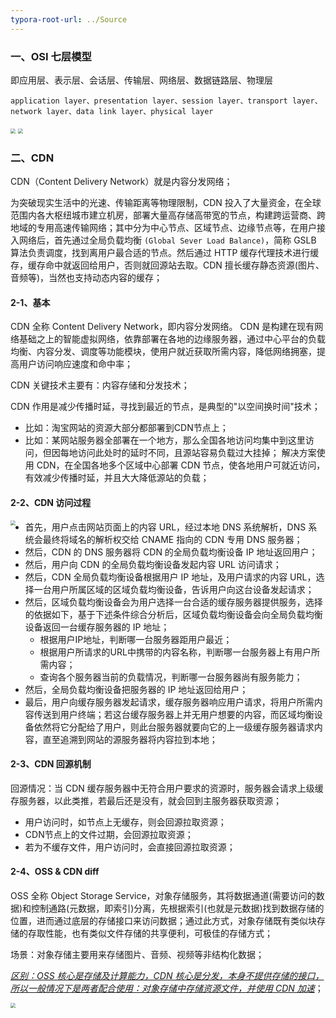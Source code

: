```yaml
---
typora-root-url: ../Source
---
```




### 一、OSI 七层模型

即应用层、表示层、会话层、传输层、网络层、数据链路层、物理层

```
application layer、presentation layer、session layer、transport layer、network layer、data link layer、physical layer
```



<img src="/Image/NetWork/index/17.png" style="zoom:50%;" />

<img src="/Image/NetWork/index/18.png" style="zoom:50%;" />





### 二、CDN

CDN（Content Delivery Network）就是内容分发网络；

为突破现实生活中的光速、传输距离等物理限制，CDN 投入了大量资金，在全球范围内各大枢纽城市建立机房，部署大量高存储高带宽的节点，构建跨运营商、跨地域的专用高速传输网络；其中分为中心节点、区域节点、边缘节点等，在用户接入网络后，首先通过全局负载均衡 `(Global Sever Load Balance)`，简称 GSLB 算法负责调度，找到离用户最合适的节点。然后通过 HTTP 缓存代理技术进行缓存，缓存命中就返回给用户，否则就回源站去取。CDN 擅长缓存静态资源(图片、音频等)，当然也支持动态内容的缓存；

#### 2-1、基本

CDN 全称 Content Delivery Network，即内容分发网络。 CDN 是构建在现有网络基础之上的智能虚拟网络，依靠部署在各地的边缘服务器，通过中心平台的负载均衡、内容分发、调度等功能模块，使用户就近获取所需内容，降低网络拥塞，提高用户访问响应速度和命中率；

CDN 关键技术主要有：内容存储和分发技术；

CDN 作用是减少传播时延，寻找到最近的节点，是典型的"以空间换时间"技术；

- 比如：淘宝网站的资源大部分都部署到CDN节点上；
- 比如：某网站服务器全部署在一个地方，那么全国各地访问均集中到这里访问，但因每地访问此处时的延时不同，且源站容易负载过大挂掉； 解决方案使用 CDN，在全国各地多个区域中心部署 CDN 节点，使各地用户可就近访问，有效减少传播时延，并且大大降低源站的负载；

#### 2-2、CDN 访问过程

<img src="/Image/NetWork/index/1.png" style="zoom:50%;" align="left"/>

- 首先，用户点击网站页面上的内容 URL，经过本地 DNS 系统解析，DNS 系统会最终将域名的解析权交给 CNAME 指向的 CDN 专用 DNS 服务器；
- 然后，CDN 的 DNS 服务器将 CDN 的全局负载均衡设备 IP 地址返回用户；
- 然后，用户向 CDN 的全局负载均衡设备发起内容 URL 访问请求；
- 然后，CDN 全局负载均衡设备根据用户 IP 地址，及用户请求的内容 URL，选择一台用户所属区域的区域负载均衡设备，告诉用户向这台设备发起请求；
- 然后，区域负载均衡设备会为用户选择一台合适的缓存服务器提供服务，选择的依据如下，基于下述条件综合分析后，区域负载均衡设备会向全局负载均衡设备返回一台缓存服务器的 IP 地址；
  - 根据用户IP地址，判断哪一台服务器距用户最近；
  - 根据用户所请求的URL中携带的内容名称，判断哪一台服务器上有用户所需内容；
  - 查询各个服务器当前的负载情况，判断哪一台服务器尚有服务能力；
- 然后，全局负载均衡设备把服务器的 IP 地址返回给用户；
- 最后，用户向缓存服务器发起请求，缓存服务器响应用户请求，将用户所需内容传送到用户终端；若这台缓存服务器上并无用户想要的内容，而区域均衡设备依然将它分配给了用户，则此台服务器就要向它的上一级缓存服务器请求内容，直至追溯到网站的源服务器将内容拉到本地；



#### 2-3、CDN 回源机制

回源情况：当 CDN 缓存服务器中无符合用户要求的资源时，服务器会请求上级缓存服务器，以此类推，若最后还是没有，就会回到主服务器获取资源；

- 用户访问时，如节点上无缓存，则会回源拉取资源；
- CDN节点上的文件过期，会回源拉取资源；
- 若为不缓存文件，用户访问时，会直接回源拉取资源；



#### 2-4、OSS & CDN diff

OSS  全称 Object Storage Service，对象存储服务，其将数据通道(需要访问的数据)和控制通路(元数据，即索引)分离，先根据索引(也就是元数据)找到数据存储的位置，进而通过底层的存储接口来访问数据；通过此方式，对象存储既有类似块存储的存取性能，也有类似文件存储的共享便利，可极佳的存储方式；

场景：对象存储主要用来存储图片、音频、视频等非结构化数据；

<u>*区别：OSS 核心是存储及计算能力，CDN 核心是分发，本身不提供存储的接口，所以一般情况下是两者配合使用：对象存储中存储资源文件，并使用 CDN 加速*</u>；

<img src="/Image/NetWork/index/2.png" style="zoom:50%;" align="left"/>